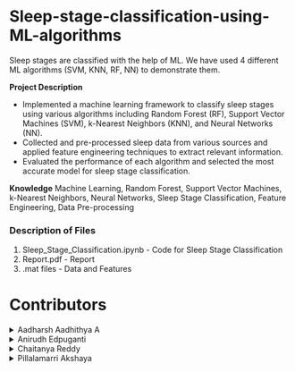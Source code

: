# Sleep-stage-classification-using-ML-algorithms
Sleep stages are classified with the help of ML. We have used 4 different ML algorithms (SVM, KNN, RF, NN) to demonstrate them.

**Project Description**
* Implemented a machine learning framework to classify sleep stages using various algorithms including Random Forest (RF), Support Vector Machines (SVM), k-Nearest Neighbors (KNN), and Neural Networks (NN). 
* Collected and pre-processed sleep data from various sources and applied feature engineering techniques to extract relevant information. 
* Evaluated the performance of each algorithm and selected the most accurate model for sleep stage classification.

**Knowledge**
Machine Learning, Random Forest, Support Vector Machines, k-Nearest Neighbors, Neural Networks, Sleep Stage Classification, Feature Engineering, Data Pre-processing

### Description of Files
1. Sleep_Stage_Classification.ipynb             - Code for Sleep Stage Classification
3. Report.pdf                                   - Report
4. .mat files                                   - Data and Features


# Contributors
<details>
<summary>Aadharsh Aadhithya A</summary>

  * <a href="https://github.com/AadharshAadhithya">Github</a>
 

  * <a href="https://www.linkedin.com/in/aadharsh-aadhithya-9a6982149/">Linkedin</a>
 

  * <a href="https://twitter.com/Aadharsh2002">Twitter</a>
 

  * <a href="https://www.instagram.com/aadharsh_aadhithya/">Instagram</a>
 


</details>
<details>
<summary> Anirudh Edpuganti</summary>

  * <a href="https://github.com/ANIRUDH-333">Github</a>
  
  * <a href="https://www.facebook.com/anirudhedpuganti/">Facebook</a> 

  * <a href="https://www.instagram.com/anirudhedpuganti/">Instagram</a>
  
  * <a href="https://www.linkedin.com/in/edpuganti-anirudh-4755b2205/">Linkedin</a>




</details>
<details>
<summary>Chaitanya Reddy</summary>

  * <a href="https://github.com/Chaitanyareddy0702">Github</a>
  
  * <a href="https://www.facebook.com/Rock-Chaitanya-Reddy/">Facebook</a> 

  * <a href="https://www.instagram.com/__chaitanya.reddy__/">Instagram</a>
  
  * <a href="https://www.linkedin.com/in/chaitanya-reddy-0702/">Linkedin</a>  
  
  </details>
  
  <details>
<summary>Pillalamarri Akshaya</summary>

   * <a href="https://github.com/akshayapillalamarri213">Github</a>
  
  * <a href="">Facebook</a> 

  * <a href="">Instagram</a>
  
  * <a href="https://www.linkedin.com/in/akshaya-pillalamarri-b990b419b/">Linkedin</a>  
  
  </details>
